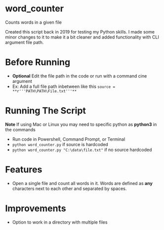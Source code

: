 # word_counter
Counts words in a given file

Created this script back in 2019 for testing my Python skills. I made some minor changes to it to make it a bit cleaner and added functionality with CLI argument file path.

# Before Running
- **Optional** Edit the file path in the code or run with a command cine argument
 - Ex: Add a full file path inbetween like this `source = **r'''PATH\PATH\File.txt'''**`

# Running The Script
**Note** If using Mac or Linux you may need to specific python as **python3** in the commands
- Run code in Powershell, Command Prompt, or Terminal
 - `python word_counter.py` if source is hardcoded
 - `python word_counter.py "C:\data\file.txt"` if no source hardcoded

# Features
- Open a single file and count all words in it. Words are defined as **any** characters next to each other and separated by spaces.

# Improvements
- Option to work in a directory with multiple files

